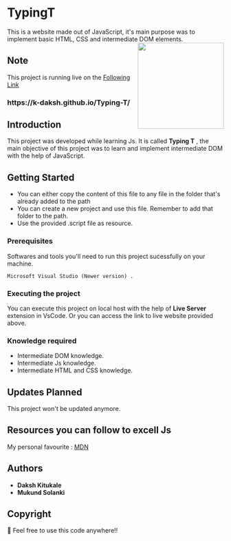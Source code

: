 # TypingT
This is a website made out of JavaScript, it's main purpose was to implement basic HTML, CSS and intermediate DOM elements.
<img align='right' src='Typing_gif.gif' width='200'>

## <h2>Note</h2>

This project is running live on the [Following Link](https://k-daksh.github.io/Typing-T/)
<h3>https://k-daksh.github.io/Typing-T/</h3>

## Introduction

This project was developed while learning Js. It is called **Typing T** , the main objective of this project was to learn and implement intermediate DOM with the help of JavaScript. 

## Getting Started

* You can either copy the content of this file to any file in the folder that's already added to the path 
* You can create a new project and use this file. Remember to add that folder to the path.
* Use the provided .script file as resource.

### Prerequisites

Softwares and tools you'll need to run this project sucessfully on your machine.

```
Microsoft Visual Studio (Newer version) .
```

### Executing the project

You can execute this project on local host with the help of **Live Server** extension in VsCode.
Or you can access the link to live website provided above.

### Knowledge required

* Intermediate DOM knowledge.
* Intermediate Js knowledge.
* Intermediate HTML and CSS knowledge.

## Updates Planned

This project won't be updated anymore.

## Resources you can follow to excell Js

My personal favourite : 
[MDN](https://developer.mozilla.org/en-US/)

## Authors

* **Daksh Kitukale** 
* **Mukund Solanki** 

## Copyright 

📣 Feel free to use this code anywhere!!

